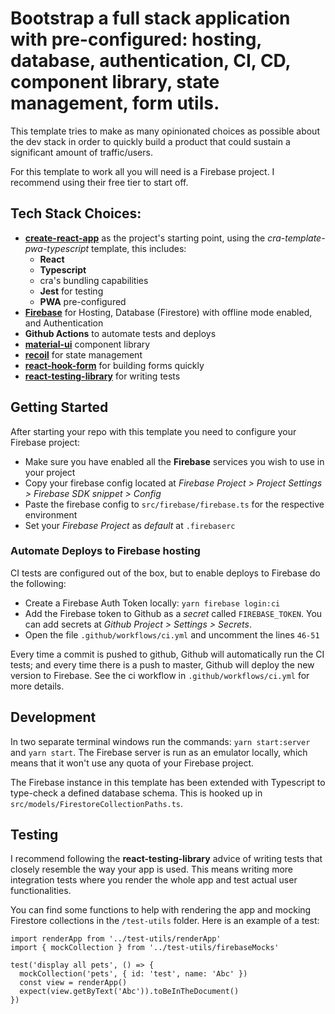 # Bootstrap a full stack application with pre-configured: hosting, database, authentication, CI, CD, component library, state management, form utils.

This template tries to make as many opinionated choices as possible about the dev stack in order to quickly build a product that could sustain a significant amount of traffic/users.

For this template to work all you will need is a Firebase project. I recommend using their free tier to start off.

## Tech Stack Choices:
- **[create-react-app](https://github.com/facebook/create-react-app)** as the project's starting point, using the *cra-template-pwa-typescript* template, this includes:
  - **React**
  - **Typescript**
  - cra's bundling capabilities
  - **Jest** for testing
  - **PWA** pre-configured
- **[Firebase](https://firebase.google.com/)** for Hosting, Database (Firestore) with offline mode enabled, and Authentication
- **Github Actions** to automate tests and deploys
- **[material-ui](https://github.com/mui-org/material-ui)** component library
- **[recoil](https://github.com/facebookexperimental/Recoil)** for state management
- **[react-hook-form](https://github.com/react-hook-form/react-hook-form)** for building forms quickly
- **[react-testing-library](https://testing-library.com/docs/react-testing-library/intro)** for writing tests

## Getting Started
After starting your repo with this template you need to configure your Firebase project:
- Make sure you have enabled all the **Firebase** services you wish to use in your project
- Copy your firebase config located at *Firebase Project > Project Settings > Firebase SDK snippet > Config*
- Paste the firebase config to `src/firebase/firebase.ts` for the respective environment
- Set your *Firebase Project* as *default* at `.firebaserc`

### Automate Deploys to Firebase hosting
CI tests are configured out of the box, but to enable deploys to Firebase do the following:
- Create a Firebase Auth Token locally: `yarn firebase login:ci`
- Add the Firebase token to Github as a *secret* called `FIREBASE_TOKEN`. You can add secrets at *Github Project > Settings > Secrets*.
- Open the file `.github/workflows/ci.yml` and uncomment the lines `46-51` 

Every time a commit is pushed to github, Github will automatically run the CI tests; and every time there is a push to master, Github will deploy the new version to Firebase. See the ci workflow in `.github/workflows/ci.yml` for more details.

## Development
In two separate terminal windows run the commands: `yarn start:server` and `yarn start`. The Firebase server is run as an emulator locally, which means that it won't use any quota of your Firebase project.

The Firebase instance in this template has been extended with Typescript to type-check a defined database schema. This is hooked up in `src/models/FirestoreCollectionPaths.ts`.

## Testing
I recommend following the **react-testing-library** advice of writing tests that closely resemble the way your app is used. This means writing more integration tests where you render the whole app and test actual user functionalities.

You can find some functions to help with rendering the app and mocking Firestore collections in the `/test-utils` folder. Here is an example of a test:
```
import renderApp from '../test-utils/renderApp'
import { mockCollection } from '../test-utils/firebaseMocks'

test('display all pets', () => {
  mockCollection('pets', { id: 'test', name: 'Abc' })
  const view = renderApp()
  expect(view.getByText('Abc')).toBeInTheDocument()
})
```
